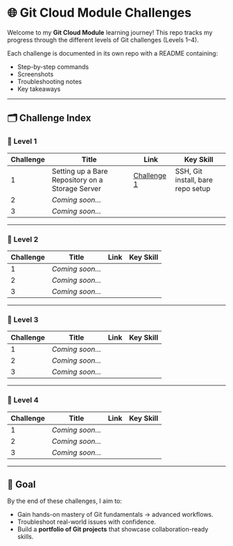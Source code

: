 # 🌐 Git Cloud Module Challenges

Welcome to my **Git Cloud Module** learning journey!
This repo tracks my progress through the different levels of Git challenges (Levels 1–4).

Each challenge is documented in its own repo with a README containing:

* Step-by-step commands
* Screenshots
* Troubleshooting notes
* Key takeaways

---

## 🗂️ Challenge Index

### 🔹 Level 1

| Challenge | Title                                            | Link                                           | Key Skill                         |
| --------- | ------------------------------------------------ | ---------------------------------------------- | --------------------------------- |
| 1         | Setting up a Bare Repository on a Storage Server | [Challenge 1](https://github.com/1suleyman/-Git-Cloud-Module-Challenge-Setting-up-a-Bare-Repository-on-a-Storage-Server) | SSH, Git install, bare repo setup |
| 2         | *Coming soon…*                                   |                                                |                                   |
| 3         | *Coming soon…*                                   |                                                |                                   |

---

### 🔹 Level 2

| Challenge | Title          | Link | Key Skill |
| --------- | -------------- | ---- | --------- |
| 1         | *Coming soon…* |      |           |
| 2         | *Coming soon…* |      |           |
| 3         | *Coming soon…* |      |           |

---

### 🔹 Level 3

| Challenge | Title          | Link | Key Skill |
| --------- | -------------- | ---- | --------- |
| 1         | *Coming soon…* |      |           |
| 2         | *Coming soon…* |      |           |
| 3         | *Coming soon…* |      |           |

---

### 🔹 Level 4

| Challenge | Title          | Link | Key Skill |
| --------- | -------------- | ---- | --------- |
| 1         | *Coming soon…* |      |           |
| 2         | *Coming soon…* |      |           |
| 3         | *Coming soon…* |      |           |

---

## 🚀 Goal

By the end of these challenges, I aim to:

* Gain hands-on mastery of Git fundamentals → advanced workflows.
* Troubleshoot real-world issues with confidence.
* Build a **portfolio of Git projects** that showcase collaboration-ready skills.

